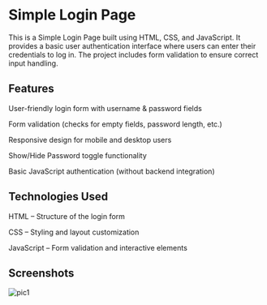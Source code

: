 # Simple Login Page

This is a Simple Login Page built using HTML, CSS, and JavaScript. It provides a basic user authentication interface where users can enter their credentials to log in. The project includes form validation to ensure correct input handling.

## Features
User-friendly login form with username & password fields

Form validation (checks for empty fields, password length, etc.)

Responsive design for mobile and desktop users

Show/Hide Password toggle functionality

Basic JavaScript authentication (without backend integration)

## Technologies Used
HTML – Structure of the login form

CSS – Styling and layout customization

JavaScript – Form validation and interactive elements

## Screenshots

![pic1](https://github.com/user-attachments/assets/ced31f55-3210-4eec-b1b2-95fbfffff29b)
